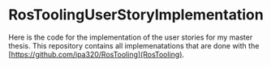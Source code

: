 # RosToolingUserStoryImplementation
Here is the code for the implementation of the user stories for my master thesis. This repository contains all implemenatations that are done with the [https://github.com/ipa320/RosTooling](RosTooling).
